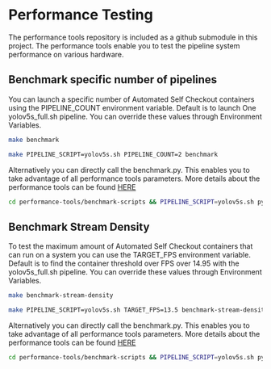 # Performance Testing

The performance tools repository is included as a github submodule in this project. The performance tools enable you to test the pipeline system performance on various hardware. 

## Benchmark specific number of pipelines

You can launch a specific number of Automated Self Checkout containers using the PIPELINE_COUNT environment variable. Default is to launch One yolov5s_full.sh pipeline. You can override these values through Environment Variables.

```bash
make benchmark
```

```bash
make PIPELINE_SCRIPT=yolov5s.sh PIPELINE_COUNT=2 benchmark 
```

Alternatively you can directly call the benchmark.py. This enables you to take advantage of all performance tools parameters. More details about the performance tools can be found [HERE](https://github.com/intel-retail/documentation/blob/main/docs_src/performance-tools/benchmark.md)

```bash
cd performance-tools/benchmark-scripts && PIPELINE_SCRIPT=yolov5s.sh python benchmark.py --compose_file ../../src/docker-compose.yml --pipeline 2
```

## Benchmark Stream Density

To test the maximum amount of Automated Self Checkout containers that can run on a system you can use the TARGET_FPS environment variable. Default is to find the container threshold over FPS over 14.95 with the yolov5s_full.sh pipeline. You can override these values through Environment Variables.

```bash
make benchmark-stream-density
```

```bash
make PIPELINE_SCRIPT=yolov5s.sh TARGET_FPS=13.5 benchmark-stream-density
```

Alternatively you can directly call the benchmark.py. This enables you to take advantage of all performance tools parameters. More details about the performance tools can be found [HERE](https://github.com/intel-retail/documentation/blob/main/docs_src/performance-tools/benchmark.md)

```bash
cd performance-tools/benchmark-scripts && PIPELINE_SCRIPT=yolov5s.sh python benchmark.py --compose_file ../../src/docker-compose.yml --target_fps 14
```